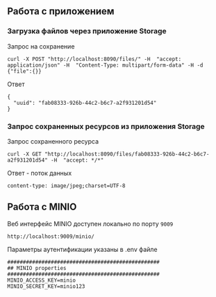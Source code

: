 ## Работа с приложением

### Загрузка файлов через приложение Storage

Запрос на сохранение
```
curl -X POST "http://localhost:8090/files/" -H  "accept: application/json" -H  "Content-Type: multipart/form-data" -H -d {"file":{}}
```

Ответ
```
{
  "uuid": "fab08333-926b-44c2-b6c7-a2f931201d54"
}
```

### Запрос сохраненных ресурсов из приложения Storage

Запрос сохраненного ресурса
```
curl -X GET "http://localhost:8090/files/fab08333-926b-44c2-b6c7-a2f931201d54" -H  "accept: */*"
```  

Ответ - поток данных
```
content-type: image/jpeg;charset=UTF-8 
```

## Работа с MINIO

Веб интерфейс MINIO доступен локально по порту `9009`
```
http://localhost:9009/minio/
```

Параметры аутентификации указаны в .env файле
```
#################################################
## MINIO properties
#################################################
MINIO_ACCESS_KEY=minio
MINIO_SECRET_KEY=minio123
```

